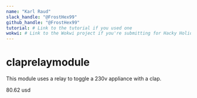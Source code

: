 ```yaml
---
name: "Karl Raud"
slack_handle: "@FrostHex99"
github_handle: "@FrostHex99"
tutorial: # Link to the tutorial if you used one
wokwi: # Link to the Wokwi project if you're submitting for Hacky Holidays
---
```


# claprelaymodule

<!-- Describe your board in 2-3 sentences. What are you making? What will it do? -->
This module uses a relay to toggle a 230v appliance with a clap.
<!-- How much is it going to cost? -->
80.62 usd
<!-- Tell us a little bit about your design process. What were some challenges? What helped? ***Totally optional*** -->
